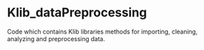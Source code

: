 # Klib_dataPreprocessing
Code which contains Klib libraries methods for importing, cleaning, analyzing and preprocessing data. 
